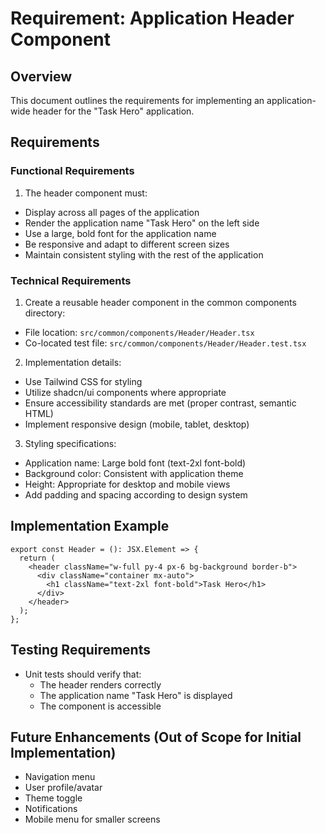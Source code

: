 # Requirement: Application Header Component

## Overview

This document outlines the requirements for implementing an application-wide header for the "Task Hero" application.

## Requirements

### Functional Requirements

1. The header component must:

- Display across all pages of the application
- Render the application name "Task Hero" on the left side
- Use a large, bold font for the application name
- Be responsive and adapt to different screen sizes
- Maintain consistent styling with the rest of the application

### Technical Requirements

1. Create a reusable header component in the common components directory:

- File location: `src/common/components/Header/Header.tsx`
- Co-located test file: `src/common/components/Header/Header.test.tsx`

2. Implementation details:

- Use Tailwind CSS for styling
- Utilize shadcn/ui components where appropriate
- Ensure accessibility standards are met (proper contrast, semantic HTML)
- Implement responsive design (mobile, tablet, desktop)

3. Styling specifications:

- Application name: Large bold font (text-2xl font-bold)
- Background color: Consistent with application theme
- Height: Appropriate for desktop and mobile views
- Add padding and spacing according to design system

## Implementation Example

```tsx
export const Header = (): JSX.Element => {
  return (
    <header className="w-full py-4 px-6 bg-background border-b">
      <div className="container mx-auto">
        <h1 className="text-2xl font-bold">Task Hero</h1>
      </div>
    </header>
  );
};
```

## Testing Requirements

- Unit tests should verify that:
  - The header renders correctly
  - The application name "Task Hero" is displayed
  - The component is accessible

## Future Enhancements (Out of Scope for Initial Implementation)

- Navigation menu
- User profile/avatar
- Theme toggle
- Notifications
- Mobile menu for smaller screens
